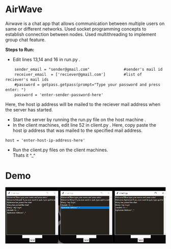 # AirWave

Airwave is a chat app that allows communication between multiple users on same or different networks. Used socket programming concepts to establish connection between nodes. 
Used multithreading to implement group chat feature.

**Steps to Run:**
- Edit lines 13,14 and 16 in run.py . 
```
    sender_email = "sender@gmail.com"               #sender's mail id
    receiver_email  = ['reciever@gmail.com']        #list of reciever's mail ids
    #password = getpass.getpass(prompt="Type your password and press enter: ")
    password = 'enter-sender-password-here'
```
Here, the host ip address will be mailed to the reciever mail address when the server has started.
- Start the server by running the run.py file on the host machine .
- In the client machines, edit line 52 in client.py . Here, copy paste the host ip address that was mailed to the specified mail address.
```
host = 'enter-host-ip-address-here'
```
- Run the client.py files on the client machines.               
Thats it ^_^

# Demo
![GitHub Logo](screenshot.png)
